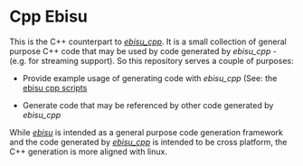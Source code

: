 # Cpp Ebisu

This is the C++ counterpart to
[*ebisu_cpp*](https://github.com/patefacio/ebisu_cpp). It is a small
collection of general purpose C++ code that may be used by code
generated by *ebisu_cpp* - (e.g. for streaming support). So this
repository serves a couple of purposes:

  - Provide example usage of generating code with *ebisu_cpp* (See: the [ebisu cpp scripts](codegen/bin/cpp_ebisu.ebisu_cpp.dart)

  - Generate code that may be referenced by other code generated by *ebisu_cpp*

While [*ebisu*](https://github.com/patefacio/ebisu) is intended as a
general purpose code generation framework and the code generated by
[*ebisu_cpp*](https://github.com/patefacio/ebisu_cpp) is intended to
be cross platform, the C++ generation is more aligned with linux. 